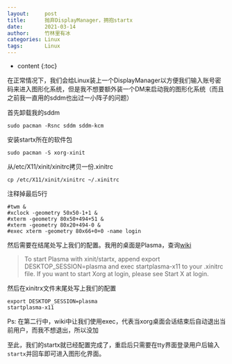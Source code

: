 ```yaml
---
layout:     post
title:      抛弃DisplayManager，拥抱startx
date:       2021-03-14
author:     竹林里有冰
categories: Linux
tags:       Linux
---
```


* content
{:toc}

在正常情况下，我们会给Linux装上一个DisplayManager以方便我们输入账号密码来进入图形化系统，但是我不想要额外装一个DM来启动我的图形化系统（而且之前我一直用的sddm也出过一小阵子的问题）

首先卸载我的sddm

```shell
sudo pacman -Rsnc sddm sddm-kcm
```

安装startx所在的软件包

```shell
sudo pacman -S xorg-xinit
```

从/etc/X11/xinit/xinitrc拷贝一份.xinitrc

```shell
cp /etc/X11/xinit/xinitrc ~/.xinitrc
```

注释掉最后5行

```
#twm &
#xclock -geometry 50x50-1+1 &
#xterm -geometry 80x50+494+51 &
#xterm -geometry 80x20+494-0 &
#exec xterm -geometry 80x66+0+0 -name login
```

然后需要在结尾处写上我们的配置。我用的桌面是Plasma，查询[wiki](https://wiki.archlinux.org/index.php/KDE#From_the_console)

>To start Plasma with xinit/startx, append export DESKTOP_SESSION=plasma and exec startplasma-x11 to your .xinitrc file. If you want to start Xorg at login, please see Start X at login.

然后在xinitrx文件末尾处写上我们的配置

```
export DESKTOP_SESSION=plasma
startplasma-x11
```
Ps: 在第二行中，wiki中让我们使用exec，代表当xorg桌面会话结束后自动退出当前用户，而我不想退出，所以没加

至此，我们的startx就已经配置完成了，重启后只需要在tty界面登录用户后输入```startx```并回车即可进入图形化界面。
